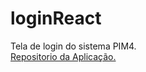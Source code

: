 # loginReact
Tela de login do sistema PIM4.<br>
<a href="https://github.com/joaolevada/pim4">Repositorio da Aplicação.</a>
